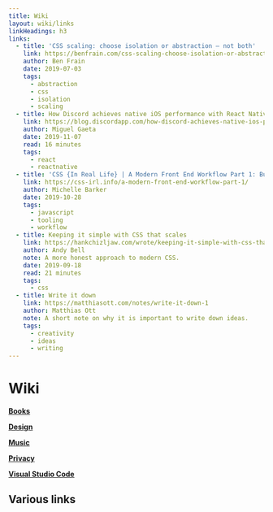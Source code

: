 ```yaml
---
title: Wiki
layout: wiki/links
linkHeadings: h3
links:
  - title: 'CSS scaling: choose isolation or abstraction – not both'
    link: https://benfrain.com/css-scaling-choose-isolation-or-abstraction-not-both/
    author: Ben Frain
    date: 2019-07-03
    tags:
      - abstraction
      - css
      - isolation
      - scaling
  - title: How Discord achieves native iOS performance with React Native
    link: https://blog.discordapp.com/how-discord-achieves-native-ios-performance-with-react-native-390c84dcd502
    author: Miguel Gaeta
    date: 2019-11-07
    read: 16 minutes
    tags:
      - react
      - reactnative
  - title: 'CSS {In Real Life} | A Modern Front End Workflow Part 1: Building a Project Starter with NPM Script'
    link: https://css-irl.info/a-modern-front-end-workflow-part-1/
    author: Michelle Barker
    date: 2019-10-28
    tags:
      - javascript
      - tooling
      - workflow
  - title: Keeping it simple with CSS that scales
    link: https://hankchizljaw.com/wrote/keeping-it-simple-with-css-that-scales/
    author: Andy Bell
    note: A more honest approach to modern CSS.
    date: 2019-09-18
    read: 21 minutes
    tags:
      - css
  - title: Write it down
    link: https://matthiasott.com/notes/write-it-down-1
    author: Matthias Ott
    note: A short note on why it is important to write down ideas.
    tags:
      - creativity
      - ideas
      - writing
---
```


# Wiki

**[Books](/wiki/books)**

**[Design](/wiki/design)**

**[Music](/wiki/music)**

**[Privacy](/wiki/privacy)**

**[Visual Studio Code](/wiki/vscode)**

## Various links
